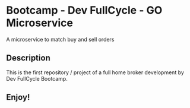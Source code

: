 # Bootcamp - Dev FullCycle - GO Microservice
A microservice to match buy and sell orders

## Description
This is the first repository / project of a full home broker development by Dev FullCycle Bootcamp.

## Enjoy!